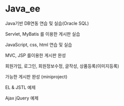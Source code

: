 # Java_ee

Java기반 DB연동 연습 및 실습(Oracle SQL)

Servlet, MyBatis 를 이용한 게시판 실습

JavaScript, css, html 연습 및 실습

MVC, JSP 를이용한 게시판 완성

회원가입, 로그인, 회원정보수정, 글작성, 상품등록(이미지등록)

가능한 게시판 완성 (miniproject)

EL & JSTL 예제

Ajax jQuery 예제




